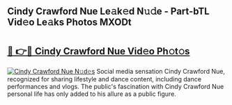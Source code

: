 ## Cindy Crawford Nue Le𝚊k𝚎d N𝚞𝚍e - Part-bTL Vid𝚎o Le𝚊ks Photos MXODt

# <h2><a href="http://fb33cw.evod.top/?m=Cindy+Crawford+Nue">🔗 👉🔴 Cindy Crawford Nue Vid𝚎o Ph𝚘t𝚘s</a></h2>

[![Cindy Crawford Nue N𝚞d𝚎s](https://i.imgur.com/8V9OHl7.gif)](http://fb33cw.evod.top/?m=Cindy+Crawford+Nue)
Social media sensation Cindy Crawford Nue, recognized for sharing lifestyle and dance content, including dance performances and vlogs. The public's fascination with Cindy Crawford Nue personal life has only added to his allure as a public figure. 
